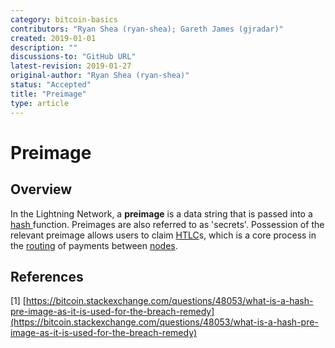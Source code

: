 ```yaml
---
category: bitcoin-basics
contributors: "Ryan Shea (ryan-shea); Gareth James (gjradar)"
created: 2019-01-01
description: ""
discussions-to: "GitHub URL"
latest-revision: 2019-01-27
original-author: "Ryan Shea (ryan-shea)"
status: "Accepted"
title: "Preimage"
type: article
---
```


# Preimage

## Overview

In the Lightning Network, a **preimage** is a data string that is passed into a [hash ](hash.md)function. Preimages are also referred to as 'secrets'. Possession of the relevant preimage allows users to claim [HTLC](hltc.md)s, which is a core process in the [routing](../lightning-basics/payment-routing.md) of payments between [nodes](../lightning-basics/node.md).

## References

\[1\] [https://bitcoin.stackexchange.com/questions/48053/what-is-a-hash-pre-image-as-it-is-used-for-the-breach-remedy](https://bitcoin.stackexchange.com/questions/48053/what-is-a-hash-pre-image-as-it-is-used-for-the-breach-remedy)
